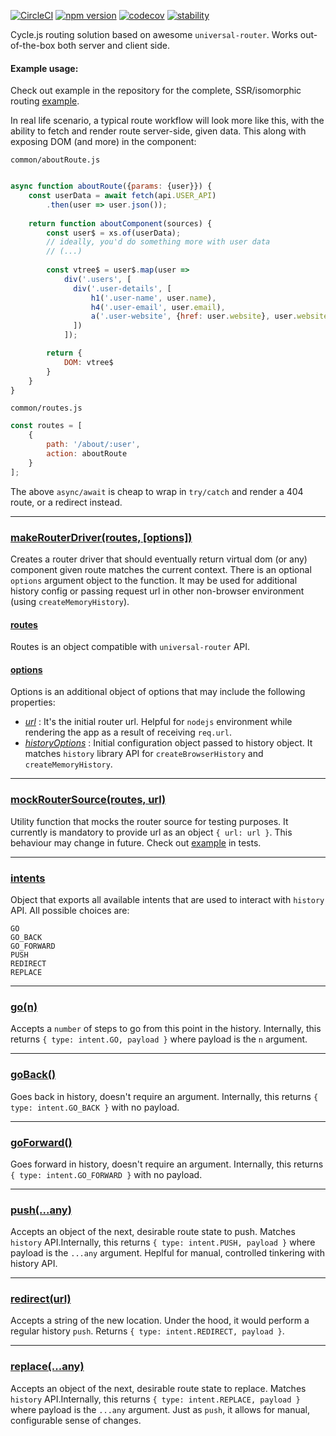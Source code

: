 [![CircleCI](https://circleci.com/gh/graforlock/cycle-router-driver.svg?style=svg)](https://circleci.com/gh/graforlock/cycle-router-driver) [![npm version](https://badge.fury.io/js/cycle-router-driver.svg)](https://badge.fury.io/js/cycle-router-driver) [![codecov](https://codecov.io/gh/graforlock/cycle-router-driver/branch/master/graph/badge.svg)](https://codecov.io/gh/graforlock/cycle-router-driver)
[![stability](https://img.shields.io/badge/stability-experimental-orange.svg?style=flat-square)](https://nodejs.org/api/documentation.html#documentation_stability_index)


Cycle.js routing solution based on awesome `universal-router`. Works out-of-the-box both server and client side.

#### Example usage:

Check out example in the repository for the complete, SSR/isomorphic routing [example](https://github.com/graforlock/cycle-router-driver/tree/master/example).

In real life scenario, a typical route workflow will look more like this, with the ability to fetch and render route server-side, given data. This along with exposing DOM (and more) in the component:

`common/aboutRoute.js`

```javascript

async function aboutRoute({params: {user}}) {
    const userData = await fetch(api.USER_API)
        .then(user => user.json());
    
    return function aboutComponent(sources) {
        const user$ = xs.of(userData);
        // ideally, you'd do something more with user data
        // (...)
   
        const vtree$ = user$.map(user =>
            div('.users', [
              div('.user-details', [
                  h1('.user-name', user.name),
                  h4('.user-email', user.email),
                  a('.user-website', {href: user.website}, user.website)
              ])
            ]);

        return {
            DOM: vtree$
        }
    }
}
```

`common/routes.js`

```javascript
const routes = [
    {
        path: '/about/:user',
        action: aboutRoute
    }
];

```
The above `async/await` is cheap to wrap in `try/catch` and render a 404 route, or a redirect instead.

***

### [makeRouterDriver(routes, [options])](https://github.com/graforlock/cycle-router-driver/blob/master/src/index.js#L43)

Creates a router driver that should eventually return virtual dom (or any) component given route matches the current context. There is an optional `options` argument object to the function. It may be used for additional history config or passing request url in other non-browser environment (using `createMemoryHistory`).


 #### [routes](https://github.com/graforlock/cycle-router-driver/blob/master/src/index.js#L44)

Routes is an object compatible with `universal-router` API.


#### [options](https://github.com/graforlock/cycle-router-driver/blob/master/src/index.js#L45)

Options is an additional object of options that may include the following properties:

- *[url](https://github.com/graforlock/cycle-router-driver/blob/master/src/index.js#L45)* : It's the initial router url. Helpful for `nodejs` environment while rendering the app as a result of receiving `req.url`.
- *[historyOptions](https://github.com/graforlock/cycle-router-driver/blob/master/src/index.js#L45)* : Initial configuration object passed to history object. It matches `history` library API for `createBrowserHistory` and `createMemoryHistory`.

***

### [mockRouterSource(routes, url)](https://github.com/graforlock/cycle-router-driver/blob/master/src/index.js#L43)

Utility function that mocks the router source for testing purposes. It currently is mandatory to provide url as an object `{ url: url }`. This behaviour may change in future. Check out [example](https://github.com/graforlock/cycle-router-driver/blob/master/__tests__/index.test.js#L71) in tests.

***

### [intents](https://github.com/graforlock/cycle-router-driver/blob/master/src/intents/index.js)

Object that exports all available intents that are used to interact with `history` API. All possible choices are:
```
GO
GO_BACK
GO_FORWARD
PUSH
REDIRECT
REPLACE
```
***

### [go(n)](https://github.com/graforlock/cycle-router-driver/blob/master/src/index.js#L37)

Accepts a `number` of steps to go from this point in the history. Internally, this returns `{ type: intent.GO, payload }` where payload is the `n` argument.

***

### [goBack()](https://github.com/graforlock/cycle-router-driver/blob/master/src/index.js#L38)

Goes back in history, doesn't require an argument. Internally, this returns `{ type: intent.GO_BACK }` with no payload.

***

### [goForward()](https://github.com/graforlock/cycle-router-driver/blob/master/src/index.js#L39)

Goes forward in history, doesn't require an argument. Internally, this returns `{ type: intent.GO_FORWARD }` with no payload.

***

### [push(...any)](https://github.com/graforlock/cycle-router-driver/blob/master/src/index.js#L40)

Accepts an object of the next, desirable route state to push. Matches `history` API.Internally, this returns `{ type: intent.PUSH, payload }` where payload is the `...any` argument. Heplful for manual, controlled tinkering with history API.

***

### [redirect(url)](https://github.com/graforlock/cycle-router-driver/blob/master/src/index.js#L41)

Accepts a string of the new location. Under the hood, it would perform a regular history `push`. Returns `{ type: intent.REDIRECT, payload }`. 

***

### [replace(...any)](https://github.com/graforlock/cycle-router-driver/blob/master/src/index.js#L41)

Accepts an object of the next, desirable route state to replace. Matches `history` API.Internally, this returns `{ type: intent.REPLACE, payload }` where payload is the `...any` argument. Just as `push`, it allows for manual, configurable sense of changes.
